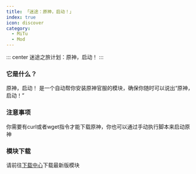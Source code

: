 ```yaml
---
title: 「迷途：原神，启动！」
index: true
icon: discover
category:
  - MiTu
  - Mod
---
```


::: center
迷途之旅计划：原神，启动！
:::

### 它是什么？
原神，启动！ 是一个自动帮你安装原神官服的模块，确保你随时可以说出“原神，启动！”

### 注意事项
你需要有curl或者wget指令才能下载原神，你也可以通过手动执行脚本来启动原神

### 模块下载
请前往[下载中心](./../../../file.html)下载最新版模块
